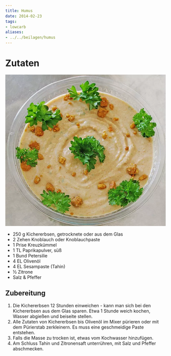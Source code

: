```yaml
---
title: Humus
date: 2014-02-23
tags:
- lowcarb
aliases:
- ../../beilagen/humus
---
```


# Zutaten
![](/img/humus.webp)

- 250 g     Kichererbsen, getrocknete oder aus dem Glas
- 2 Zehen   Knoblauch oder Knoblauchpaste
- 1 Prise   Kreuzkümmel
- 1 TL      Paprikapulver, süß
- 1 Bund    Petersilie
- 4 EL      Olivenöl
- 4 EL      Sesampaste (Tahin)
- ½       Zitrone
- Salz & Pfeffer

## Zubereitung
1. Die Kichererbsen 12 Stunden einweichen - kann man sich bei den Kichererbsen aus dem Glas sparen. Etwa 1 Stunde weich kochen, Wasser abgießen und beiseite stellen.
2. Alle Zutaten von Kichererbsen bis Olivenöl im Mixer pürieren oder mit dem Pürierstab zerkleinern. Es muss eine geschmeidige Paste entstehen.
3. Falls die Masse zu trocken ist, etwas vom Kochwasser hinzufügen.
4. Am Schluss Tahin und Zitronensaft unterrühren, mit Salz und Pfeffer abschmecken.

